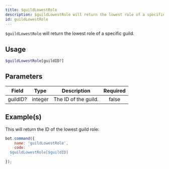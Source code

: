 ```yaml
---
title: $guildLowestRole
description: $guildLowestRole will return the lowest role of a specific guild.
id: guildLowestRole
---
```


`$guildLowestRole` will return the lowest role of a specific guild.

## Usage

```php
$guildLowestRole[guildID?]
```

## Parameters

| Field    | Type    | Description          | Required |
| -------- | ------- | -------------------- | :------: |
| guildID? | integer | The ID of the guild. |  false   |

## Example(s)

This will return the ID of the lowest guild role:

```javascript
bot.command({
    name: 'guildLowestRole',
    code: `
  $guildLowestRole[$guildID]
  `
});
```
